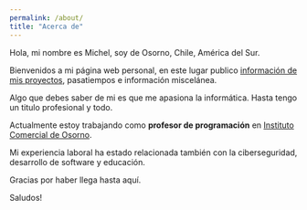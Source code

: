 ```yaml
---
permalink: /about/
title: "Acerca de"
---
```


Hola, mi nombre es Michel, soy de Osorno, Chile, América del Sur. 

Bienvenidos a mi página web personal, en este lugar publico [información de mis proyectos](https://michelmzc.github.io/portfolio), pasatiempos e información miscelánea. 

Algo que debes saber de mi es que me apasiona la informática. Hasta tengo un titulo profesional y todo.

Actualmente estoy trabajando como **profesor de programación** en [Instituto Comercial de Osorno](https://www.institutocomercialosorno.cl/).

Mi experiencia laboral ha estado relacionada también con la ciberseguridad, desarrollo de software y educación.

Gracias por haber llega hasta aquí.

Saludos!
